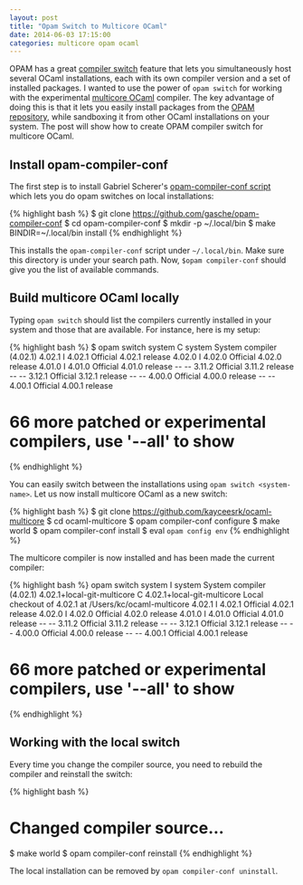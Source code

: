 ```yaml
---
layout: post
title: "Opam Switch to Multicore OCaml"
date: 2014-06-03 17:15:00
categories: multicore opam ocaml
---
```


OPAM has a great [compiler
switch](https://opam.ocaml.org/doc/Usage.html#opamswitch) feature that lets you
simultaneously host several OCaml installations, each with its own compiler
version and a set of installed packages. I wanted to use the power of `opam
switch` for working with the experimental [multicore
OCaml](https://github.com/kayceesrk/ocaml-multicore) compiler. The key
advantage of doing this is that it lets you easily install packages from the
[OPAM repository](http://opam.ocaml.org/), while sandboxing it from other OCaml
installations on your system. The post will show how to create OPAM compiler
switch for multicore OCaml.

## Install opam-compiler-conf

The first step is to install Gabriel Scherer's [opam-compiler-conf
script](https://github.com/gasche/opam-compiler-conf) which lets you do opam
switches on local installations:

{% highlight bash %}
$ git clone https://github.com/gasche/opam-compiler-conf
$ cd opam-compiler-conf
$ mkdir -p ~/.local/bin
$ make BINDIR=~/.local/bin install
{% endhighlight %}

This installs the `opam-compiler-conf` script under `~/.local/bin`. Make sure
this directory is under your search path. Now, `$opam compiler-conf` should
give you the list of available commands.

## Build multicore OCaml locally

Typing `opam switch` should list the compilers currently installed in your
system and those that are available. For instance, here is my setup:

{% highlight bash %}
$ opam switch
system  C system  System compiler (4.02.1)
4.02.1  I 4.02.1  Official 4.02.1 release
4.02.0  I 4.02.0  Official 4.02.0 release
4.01.0  I 4.01.0  Official 4.01.0 release
--     -- 3.11.2  Official 3.11.2 release
--     -- 3.12.1  Official 3.12.1 release
--     -- 4.00.0  Official 4.00.0 release
--     -- 4.00.1  Official 4.00.1 release
# 66 more patched or experimental compilers, use '--all' to show
{% endhighlight %}

You can easily switch between the installations using `opam switch
<system-name>`. Let us now install multicore OCaml as a new switch:

{% highlight bash %}
$ git clone https://github.com/kayceesrk/ocaml-multicore
$ cd ocaml-multicore
$ opam compiler-conf configure
$ make world
$ opam compiler-conf install
$ eval `opam config env`
{% endhighlight %}

The multicore compiler is now installed and has been made the current compiler:

{% highlight bash %}
opam switch
system                      I system                      System compiler (4.02.1)
4.02.1+local-git-multicore  C 4.02.1+local-git-multicore  Local checkout of 4.02.1 at /Users/kc/ocaml-multicore
4.02.1                      I 4.02.1                      Official 4.02.1 release
4.02.0                      I 4.02.0                      Official 4.02.0 release
4.01.0                      I 4.01.0                      Official 4.01.0 release
--                         -- 3.11.2                      Official 3.11.2 release
--                         -- 3.12.1                      Official 3.12.1 release
--                         -- 4.00.0                      Official 4.00.0 release
--                         -- 4.00.1                      Official 4.00.1 release
# 66 more patched or experimental compilers, use '--all' to show
{% endhighlight %}

## Working with the local switch

Every time you change the compiler source, you need to rebuild the compiler and
reinstall the switch:

{% highlight bash %}
# Changed compiler source...
$ make world
$ opam compiler-conf reinstall
{% endhighlight %}

The local installation can be removed by `opam compiler-conf uninstall`.
